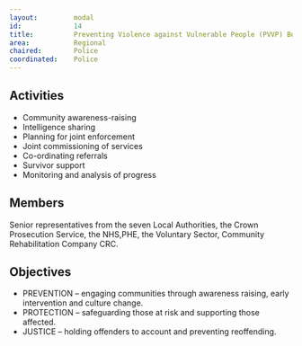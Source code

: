 ```yaml
---
layout: 		modal
id: 			14
title: 			Preventing Violence against Vulnerable People (PVVP) Board
area: 			Regional
chaired: 		Police
coordinated:	Police
---
```


Activities
----------

* Community awareness-raising
* Intelligence sharing
* Planning for joint enforcement
* Joint commissioning of services
* Co-ordinating referrals
* Survivor support
* Monitoring and analysis of progress

Members
-------

Senior representatives from the seven Local Authorities,  the Crown Prosecution Service, the NHS,PHE, the Voluntary Sector, Community Rehabilitation Company CRC.

Objectives
----------

* PREVENTION – engaging communities through awareness raising, early intervention and culture change.
* PROTECTION – safeguarding those at risk and supporting those affected.
* JUSTICE – holding offenders to account and preventing reoffending.